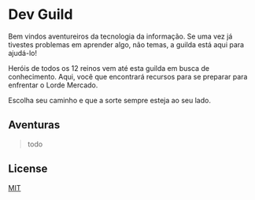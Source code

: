 # Dev Guild

Bem vindos aventureiros da tecnologia da informação. Se uma vez já tivestes problemas em aprender algo, não temas, a guilda está aqui para ajudá-lo!

Heróis de todos os 12 reinos vem até esta guilda em busca de conhecimento. Aqui, você que encontrará recursos para se preparar para enfrentar o Lorde Mercado.

Escolha seu caminho e que a sorte sempre esteja ao seu lado.

## Aventuras

> todo

## License

[MIT](LICENSE)

